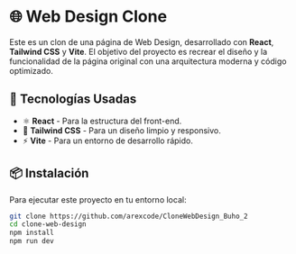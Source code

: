 # 🌐 Web Design Clone

Este es un clon de una página de Web Design, desarrollado con **React**, **Tailwind CSS** y **Vite**. El objetivo del proyecto es recrear el diseño y la funcionalidad de la página original con una arquitectura moderna y código optimizado.

## 🚀 Tecnologías Usadas

- ⚛️ **React** - Para la estructura del front-end.
- 🎨 **Tailwind CSS** - Para un diseño limpio y responsivo.
- ⚡ **Vite** - Para un entorno de desarrollo rápido.

## 📦 Instalación

Para ejecutar este proyecto en tu entorno local:

```sh
git clone https://github.com/arexcode/CloneWebDesign_Buho_2
cd clone-web-design
npm install
npm run dev
